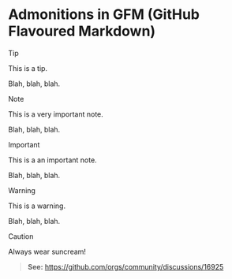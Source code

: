 # Admonitions in GFM (GitHub Flavoured Markdown)

> [!Tip]
> This is a tip.

Blah, blah, blah.

> [!Note]
> This is a very important note.

Blah, blah, blah.

> [!Important]
> This is a an important note.

Blah, blah, blah.

> [!Warning]
> This is a warning.

Blah, blah, blah.

> [!Caution]
> Always wear suncream!

> **See:** https://github.com/orgs/community/discussions/16925
